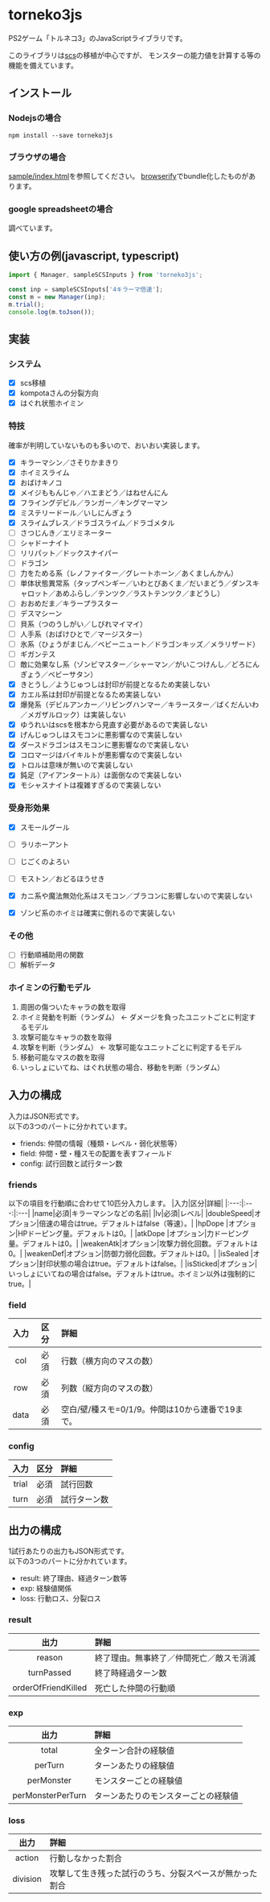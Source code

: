 # torneko3js
PS2ゲーム「トルネコ3」のJavaScriptライブラリです。

このライブラリは[scs](https://github.com/ikarino/scs)の移植が中心ですが、
モンスターの能力値を計算する等の機能を備えています。

## インストール

### Nodejsの場合
```
npm install --save torneko3js
```

### ブラウザの場合
[sample/index.html](https://github.com/ikarino/torneko3js/blob/master/sample/index.html)を参照してください。
[browserify](http://browserify.org/)でbundle化したものがあります。

### google spreadsheetの場合
調べています。

## 使い方の例(javascript, typescript)
```js
import { Manager, sampleSCSInputs } from 'torneko3js';

const inp = sampleSCSInputs['4キラーマ倍速'];
const m = new Manager(inp);
m.trial();
console.log(m.toJson());
```

## 実装
### システム
- [x] scs移植
- [x] kompotaさんの分裂方向
- [x] はぐれ状態ホイミン

### 特技
確率が判明していないものも多いので、おいおい実装します。
- [x] キラーマシン／さそりかまきり
- [x] ホイミスライム
- [x] おばけキノコ
- [x] メイジももんじゃ／ハエまどう／はねせんにん
- [x] フライングデビル／ランガー／キングマーマン
- [x] ミステリードール／いしにんぎょう
- [x] スライムブレス／ドラゴスライム／ドラゴメタル
- [ ] さつじんき／エリミネーター
- [ ] シャドーナイト
- [ ] リリパット／ドックスナイパー
- [ ] ドラゴン
- [ ] 力をためる系（レノファイター／グレートホーン／あくましんかん）
- [ ] 単体状態異常系（タップペンギー／いわとびあくま／だいまどう／ダンスキャロット／あめふらし／テンツク／ラストテンツク／まどうし）
- [ ] おおめだま／キラープラスター
- [ ] デスマシーン
- [ ] 貝系（つのうしがい／しびれマイマイ）
- [ ] 人手系（おばけひとで／マージスター）
- [ ] 氷系（ひょうがまじん／ベビーニュート／ドラゴンキッズ／メラリザード）
- [ ] ギガンテス
- [ ] 敵に効果なし系（ゾンビマスター／シャーマン／がいこつけんし／どろにんぎょう／ベビーサタン）
- [x] きとうし／ようじゅつしは封印が前提となるため実装しない
- [x] カエル系は封印が前提となるため実装しない
- [x] 爆発系（デビルアンカー／リビングハンマー／キラースター／ばくだんいわ／メガザルロック）は実装しない
- [x] ゆうれいはscsを根本から見直す必要があるので実装しない
- [x] げんじゅつしはスモコンに悪影響なので実装しない
- [x] ダースドラゴンはスモコンに悪影響なので実装しない
- [x] コロマージはバイキルトが悪影響なので実装しない
- [x] トロルは意味が無いので実装しない
- [x] 鈍足（アイアンタートル）は面倒なので実装しない
- [x] モシャスナイトは複雑すぎるので実装しない

### 受身形効果
- [x] スモールグール
- [ ] ラリホーアント
- [ ] じごくのよろい
- [ ] モストン／おどるほうせき
- [x] カニ系や魔法無効化系はスモコン／ブラコンに影響しないので実装しない
- [x] ゾンビ系のホイミは確実に倒れるので実装しない


### その他
- [ ] 行動順補助用の関数
- [ ] 解析データ

### ホイミンの行動モデル

1. 周囲の傷ついたキャラの数を取得
1. ホイミ発動を判断（ランダム） ← ダメージを負ったユニットごとに判定するモデル
1. 攻撃可能なキャラの数を取得
1. 攻撃を判断（ランダム） ← 攻撃可能なユニットごとに判定するモデル
1. 移動可能なマスの数を取得
1. いっしょにいてね、はぐれ状態の場合、移動を判断（ランダム）

## 入力の構成
入力はJSON形式です。  
以下の3つのパートに分かれています。
- friends: 仲間の情報（種類・レベル・弱化状態等）
- field: 仲間・壁・種スモの配置を表すフィールド
- config: 試行回数と試行ターン数

### friends
以下の項目を行動順に合わせて10匹分入力します。
|入力|区分|詳細|
|:---:|:---:|:---|
|name|必須|キラーマシンなどの名前|
|lv|必須|レベル|
|doubleSpeed|オプション|倍速の場合はtrue。デフォルトはfalse（等速）。|
|hpDope   |オプション|HPドーピング量。デフォルトは0。|
|atkDope  |オプション|力ドーピング量。デフォルトは0。|
|weakenAtk|オプション|攻撃力弱化回数。デフォルトは0。|
|weakenDef|オプション|防御力弱化回数。デフォルトは0。|
|isSealed |オプション|封印状態の場合はtrue。デフォルトはfalse。|
|isSticked|オプション|いっしょにいてねの場合はfalse。デフォルトはtrue。ホイミン以外は強制的にtrue。|

### field
|入力|区分|詳細|
|:---:|:---:|:---|
|col|必須|行数（横方向のマスの数）|
|row|必須|列数（縦方向のマスの数）|
|data|必須|空白/壁/種スモ=0/1/9。仲間は10から連番で19まで。|

### config
|入力|区分|詳細|
|:---:|:---:|:---|
|trial|必須|試行回数|
|turn|必須|試行ターン数|

## 出力の構成
1試行あたりの出力もJSON形式です。  
以下の3つのパートに分かれています。
- result: 終了理由、経過ターン数等
- exp: 経験値関係
- loss: 行動ロス、分裂ロス

### result
|出力|詳細|
|:---:|:---|
|reason|終了理由。無事終了／仲間死亡／敵スモ消滅|
|turnPassed|終了時経過ターン数|
|orderOfFriendKilled|死亡した仲間の行動順|

### exp
|出力|詳細|
|:---:|:---|
|total|全ターン合計の経験値|
|perTurn|ターンあたりの経験値|
|perMonster|モンスターごとの経験値|
|perMonsterPerTurn|ターンあたりのモンスターごとの経験値|

### loss
|出力|詳細|
|:---:|:---|
|action|行動しなかった割合|
|division|攻撃して生き残った試行のうち、分裂スペースが無かった割合|